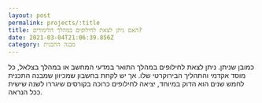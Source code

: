 ```yaml
---
layout: post
permalink: projects/:title
title: האם ניתן לצאת לחילופים במהלך הלימודים?
date: 2021-03-04T21:06:39.856Z
category: מבנה התכנית
---
```

כמובן שניתן. ניתן לצאת לחילופים במהלך התואר במדעי המחשב או במהלך בצלאל, כל מוסד אקדמי והתהליך הבירוקרטי שלו. אך יש לקחת בחשבון שמכיוון שמבנה התכנית לחמש שנים הוא הדוק במיוחד, יציאה לחילופים כרוכה בקורסים שיגררו לשנה שישית ככל הנראה.